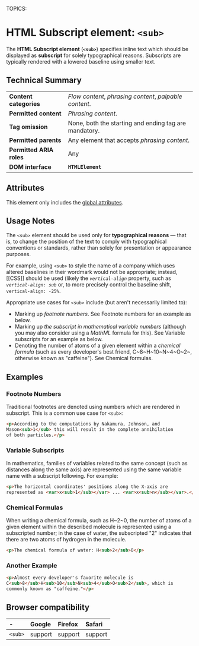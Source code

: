 TOPICS: <sub>

# HTML Subscript element: `<sub>`

The **HTML Subscript element** (**`<sub>`**) specifies inline text which should be displayed as **subscript**
for solely typographical reasons. Subscripts are typically rendered with a
lowered baseline using smaller text.

## Technical Summary

|  |  |
| :-- | :-- |
| **Content categories** | *Flow content*, *phrasing content*, *palpable content*. |
| **Permitted content** | *Phrasing content*. |
| **Tag omission** | None, both the starting and ending tag are mandatory.|
| **Permitted parents** | Any element that accepts *phrasing content*.|
| **Permitted ARIA roles** | Any |
| **DOM interface** | **`HTMLElement`** |

## Attributes

This element only includes the [global attributes](/en/webfrontend/HTML_Global_Attributes).

## Usage Notes

The `<sub>` element should be used only for **typographical reasons** — that is,
to change the position of the text to comply with typographical conventions or standards,
rather than solely for presentation or appearance purposes.

For example, using `<sub>` to style the name of a company which uses altered baselines in their
wordmark would not be appropriate; instead, [[CSS]] should be used (likely the
*`vertical-align`* property, such as *`vertical-align: sub`* or,
to more precisely control the baseline shift, `vertical-align: -25%`.

Appropriate use cases for `<sub>` include (but aren't necessarily limited to):

- Marking up *footnote numbers*. See Footnote numbers for an example as below.
- Marking up *the subscript in mathematical variable numbers* (although you may also consider using a
*MathML* formula for this). See Variable subscripts for an example as below.
- Denoting the number of atoms of a given element within a *chemical formula* (such as every
developer's best friend, C~8~H~10~N~4~O~2~,
otherwise known as "caffeine"). See Chemical formulas.

## Examples

### Footnote Numbers

Traditional footnotes are denoted using numbers which are rendered in subscript.
This is a common use case for `<sub>`:

```html
<p>According to the computations by Nakamura, Johnson, and
Mason<sub>1</sub> this will result in the complete annihilation
of both particles.</p>
```

### Variable Subscripts

In mathematics, families of variables related to the same concept (such as distances along the same
axis) are represented using the same variable name with a subscript following. For example:

```html
<p>The horizontal coordinates' positions along the X-axis are
represented as <var>x<sub>1</sub></var> ... <var>x<sub>n</sub></var>.</p>
```

### Chemical Formulas

When writing a chemical formula, such as H~2~0, the number of atoms of a given element
within the described molecule is represented using a subscripted number; in the case of water,
the subscripted "2" indicates that there are two atoms of hydrogen in the molecule.

```html
<p>The chemical formula of water: H<sub>2</sub>O</p>
```

### Another Example

```html
<p>Almost every developer's favorite molecule is
C<sub>8</sub>H<sub>10</sub>N<sub>4</sub>O<sub>2</sub>, which is
commonly known as "caffeine."</p>
```

## Browser compatibility

| - | Google | Firefox | Safari |
| :--- | :--- | :--- | :--- |
| `<sub>` | support | support | support |
